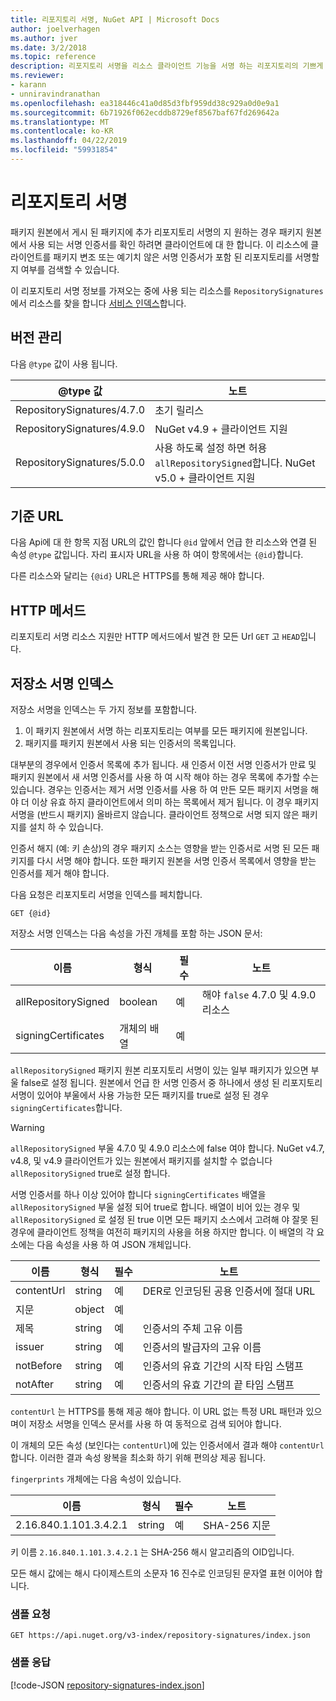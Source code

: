 ```yaml
---
title: 리포지토리 서명, NuGet API | Microsoft Docs
author: joelverhagen
ms.author: jver
ms.date: 3/2/2018
ms.topic: reference
description: 리포지토리 서명을 리소스 클라이언트 기능을 서명 하는 리포지토리의 기쁘게 패키지 소스를 수 있습니다.
ms.reviewer:
- karann
- unniravindranathan
ms.openlocfilehash: ea318446c41a0d85d3fbf959dd38c929a0d0e9a1
ms.sourcegitcommit: 6b71926f062ecddb8729ef8567baf67fd269642a
ms.translationtype: MT
ms.contentlocale: ko-KR
ms.lasthandoff: 04/22/2019
ms.locfileid: "59931854"
---
```

# <a name="repository-signatures"></a>리포지토리 서명

패키지 원본에서 게시 된 패키지에 추가 리포지토리 서명의 지 원하는 경우 패키지 원본에서 사용 되는 서명 인증서를 확인 하려면 클라이언트에 대 한 합니다. 이 리소스에 클라이언트를 패키지 변조 또는 예기치 않은 서명 인증서가 포함 된 리포지토리를 서명할지 여부를 검색할 수 있습니다.

이 리포지토리 서명 정보를 가져오는 중에 사용 되는 리소스를 `RepositorySignatures` 에서 리소스를 찾을 합니다 [서비스 인덱스](service-index.md)합니다.

## <a name="versioning"></a>버전 관리

다음 `@type` 값이 사용 됩니다.

@type 값                | 노트
-------------------------- | -----
RepositorySignatures/4.7.0 | 초기 릴리스
RepositorySignatures/4.9.0 | NuGet v4.9 + 클라이언트 지원
RepositorySignatures/5.0.0 | 사용 하도록 설정 하면 허용 `allRepositorySigned`합니다. NuGet v5.0 + 클라이언트 지원

## <a name="base-url"></a>기준 URL

다음 Api에 대 한 항목 지점 URL의 값인 합니다 `@id` 앞에서 언급 한 리소스와 연결 된 속성 `@type` 값입니다. 자리 표시자 URL을 사용 하 여이 항목에서는 `{@id}`합니다.

다른 리소스와 달리는 `{@id}` URL은 HTTPS를 통해 제공 해야 합니다.

## <a name="http-methods"></a>HTTP 메서드

리포지토리 서명 리소스 지원만 HTTP 메서드에서 발견 한 모든 Url `GET` 고 `HEAD`입니다.

## <a name="repository-signatures-index"></a>저장소 서명 인덱스

저장소 서명을 인덱스는 두 가지 정보를 포함합니다.

1. 이 패키지 원본에서 서명 하는 리포지토리는 여부를 모든 패키지에 원본입니다.
1. 패키지를 패키지 원본에서 사용 되는 인증서의 목록입니다.

대부분의 경우에서 인증서 목록에 추가 됩니다. 새 인증서 이전 서명 인증서가 만료 및 패키지 원본에서 새 서명 인증서를 사용 하 여 시작 해야 하는 경우 목록에 추가할 수는 있습니다. 경우는 인증서는 제거 서명 인증서를 사용 하 여 만든 모든 패키지 서명을 해야 더 이상 유효 하지 클라이언트에서 의미 하는 목록에서 제거 됩니다. 이 경우 패키지 서명을 (반드시 패키지) 올바르지 않습니다. 클라이언트 정책으로 서명 되지 않은 패키지를 설치 하 수 있습니다.

인증서 해지 (예: 키 손상)의 경우 패키지 소스는 영향을 받는 인증서로 서명 된 모든 패키지를 다시 서명 해야 합니다. 또한 패키지 원본을 서명 인증서 목록에서 영향을 받는 인증서를 제거 해야 합니다.

다음 요청은 리포지토리 서명을 인덱스를 페치합니다.

    GET {@id}

저장소 서명 인덱스는 다음 속성을 가진 개체를 포함 하는 JSON 문서:

이름                | 형식             | 필수 | 노트
------------------- | ---------------- | -------- | -----
allRepositorySigned | boolean          | 예      | 해야 `false` 4.7.0 및 4.9.0 리소스
signingCertificates | 개체의 배열 | 예      | 

`allRepositorySigned` 패키지 원본 리포지토리 서명이 있는 일부 패키지가 있으면 부울 false로 설정 됩니다. 원본에서 언급 한 서명 인증서 중 하나에서 생성 된 리포지토리 서명이 있어야 부울에서 사용 가능한 모든 패키지를 true로 설정 된 경우 `signingCertificates`합니다.

> [!Warning]
> `allRepositorySigned` 부울 4.7.0 및 4.9.0 리소스에 false 여야 합니다. NuGet v4.7, v4.8, 및 v4.9 클라이언트가 있는 원본에서 패키지를 설치할 수 없습니다 `allRepositorySigned` true로 설정 합니다.

서명 인증서를 하나 이상 있어야 합니다 `signingCertificates` 배열을 `allRepositorySigned` 부울 설정 되어 true로 합니다. 배열이 비어 있는 경우 및 `allRepositorySigned` 로 설정 된 true 이면 모든 패키지 소스에서 고려해 야 잘못 된 경우에 클라이언트 정책을 여전히 패키지의 사용을 허용 하지만 합니다. 이 배열의 각 요소에는 다음 속성을 사용 하 여 JSON 개체입니다.

이름         | 형식   | 필수 | 노트
------------ | ------ | -------- | -----
contentUrl   | string | 예      | DER로 인코딩된 공용 인증서에 절대 URL
지문 | object | 예      |
제목      | string | 예      | 인증서의 주체 고유 이름
issuer       | string | 예      | 인증서의 발급자의 고유 이름
notBefore    | string | 예      | 인증서의 유효 기간의 시작 타임 스탬프
notAfter     | string | 예      | 인증서의 유효 기간의 끝 타임 스탬프

`contentUrl` 는 HTTPS를 통해 제공 해야 합니다. 이 URL 없는 특정 URL 패턴과 있으며이 저장소 서명을 인덱스 문서를 사용 하 여 동적으로 검색 되어야 합니다. 

이 개체의 모든 속성 (보인다는 `contentUrl`)에 있는 인증서에서 결과 해야 `contentUrl`합니다.
이러한 결과 속성 왕복을 최소화 하기 위해 편의상 제공 됩니다.

`fingerprints` 개체에는 다음 속성이 있습니다.

이름                   | 형식   | 필수 | 노트
---------------------- | ------ | -------- | -----
2.16.840.1.101.3.4.2.1 | string | 예      | SHA-256 지문

키 이름 `2.16.840.1.101.3.4.2.1` 는 SHA-256 해시 알고리즘의 OID입니다.

모든 해시 값에는 해시 다이제스트의 소문자 16 진수로 인코딩된 문자열 표현 이어야 합니다.

### <a name="sample-request"></a>샘플 요청

    GET https://api.nuget.org/v3-index/repository-signatures/index.json

### <a name="sample-response"></a>샘플 응답

[!code-JSON [repository-signatures-index.json](./_data/repository-signatures-index.json)]
